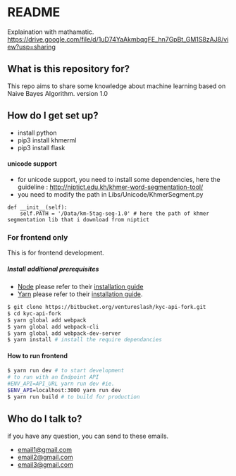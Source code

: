 # README #

Explaination with mathamatic. https://drive.google.com/file/d/1uD74YaAkmbqgFE_hn7GpBt_GM1S8zAJ8/view?usp=sharing

## What is this repository for? ##

This repo aims to share some knowledge about machine learning based on Naive Bayes Algorithm.
version 1.0

## How do I get set up? ##

* install python
* pip3 install khmerml
* pip3 install flask
#### unicode support ####
* for unicode support, you need to install some dependencies, here the guideline : http://niptict.edu.kh/khmer-word-segmentation-tool/
* you need to modify the path in Libs/Unicode/KhmerSegment.py
```
def __init__(self):
	self.PATH = '/Data/km-5tag-seg-1.0' # here the path of khmer segmentation lib that i download from niptict
```
### For frontend only
This is for frontend development.
##### Install additional prerequisites
* [Node](https://nodejs.org/en/) please refer to their [installation guide](https://nodejs.org/en/download/package-manager/)
* [Yarn](https://yarnpkg.com)  please refer to their [installation guide](https://yarnpkg.com/en/docs/install).

```sh
$ git clone https://bitbucket.org/ventureslash/kyc-api-fork.git
$ cd kyc-api-fork
$ yarn global add webpack
$ yarn global add webpack-cli
$ yarn global add webpack-dev-server
$ yarn install # install the require dependancies
```
#### How to run frontend
```sh
$ yarn run dev # to start development 
# to run with an Endpoint API
#ENV_API=API_URL yarn run dev #ie. 
$ENV_API=localhost:3000 yarn run dev
$ yarn run build # to build for production
```

## Who do I talk to? ##

if you have any question, you can send to these emails.
- email1@gmail.com
- email2@gmail.com
- email3@gmail.com  